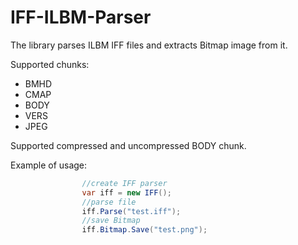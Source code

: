 # IFF-ILBM-Parser

The library parses ILBM IFF files and extracts Bitmap image from it.

Supported chunks:

* BMHD
* CMAP
* BODY
* VERS
* JPEG

Supported compressed and uncompressed BODY chunk.

Example of usage:

```csharp
                //create IFF parser
                var iff = new IFF();
                //parse file
                iff.Parse("test.iff");
                //save Bitmap
                iff.Bitmap.Save("test.png");
```
